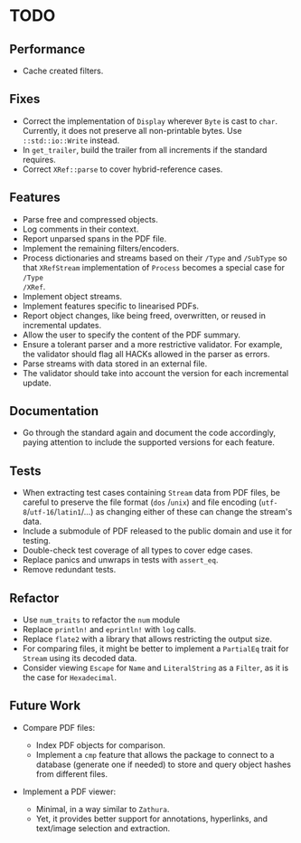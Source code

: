 # TODO

## Performance

- Cache created filters.

## Fixes

- Correct the implementation of <code>Display</code> wherever <code>Byte</code> is cast to <code>char</code>. Currently, it does not preserve all non-printable bytes. Use <code>::std::io::Write</code> instead.
- In <code>get_trailer</code>, build the trailer from all increments if the standard requires.
- Correct <code>XRef::parse</code> to cover hybrid-reference cases.

## Features

- Parse free and compressed objects.
- Log comments in their context.
- Report unparsed spans in the PDF file.
- Implement the remaining filters/encoders.
- Process dictionaries and streams based on their <code>/Type</code> and <code>/SubType</code> so that <code>XRefStream</code> implementation of <code>Process</code> becomes a special case for <code>/Type /XRef</code>.
- Implement object streams.
- Implement features specific to linearised PDFs.
- Report object changes, like being freed, overwritten, or reused in incremental updates.
- Allow the user to specify the content of the PDF summary.
- Ensure a tolerant parser and a more restrictive validator. For example, the validator should flag all HACKs allowed in the parser as errors.
- Parse streams with data stored in an external file.
- The validator should take into account the version for each incremental update.

## Documentation

- Go through the standard again and document the code accordingly, paying attention to include the supported versions for each feature.

## Tests

- When extracting test cases containing <code>Stream</code> data from PDF files, be careful to preserve the file format (<code>dos</code> /<code>unix</code>) and file encoding (<code>utf-8</code>/<code>utf-16</code>/<code>latin1</code>/...) as changing either of these can change the stream's data.
- Include a submodule of PDF released to the public domain and use it for testing.
- Double-check test coverage of all types to cover edge cases.
- Replace panics and unwraps in tests with <code>assert_eq</code>.
- Remove redundant tests.

## Refactor

- Use <code>num_traits</code> to refactor the <code>num</code> module
- Replace <code>println!</code> and <code>eprintln!</code> with <code>log</code> calls.
- Replace <code>flate2</code> with a library that allows restricting the output size.
- For comparing files, it might be better to implement a <code>PartialEq</code> trait for <code>Stream</code> using its decoded data.
- Consider viewing <code>Escape</code> for <code>Name</code> and <code>LiteralString</code> as a <code>Filter</code>, as it is the case for <code>Hexadecimal</code>.

## Future Work

- Compare PDF files:
    - Index PDF objects for comparison.
    - Implement a <code>cmp</code> feature that allows the package to connect to a database (generate one if needed) to store and query object hashes from different files.

- Implement a PDF viewer:
    - Minimal, in a way similar to <code>Zathura</code>.
    - Yet, it provides better support for annotations, hyperlinks, and text/image selection and extraction.
